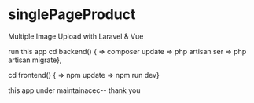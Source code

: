 # singlePageProduct
Multiple Image Upload with Laravel &amp; Vue

run this app
cd backend() {
=> composer update
=> php artisan ser 
=> php artisan migrate},

cd frontend() {
 => npm update
 => npm run dev}

this app under maintainacec-- thank you

 

